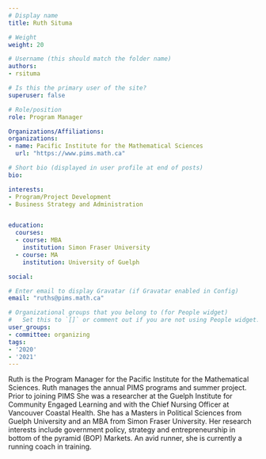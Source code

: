 ```yaml
---
# Display name
title: Ruth Situma

# Weight
weight: 20

# Username (this should match the folder name)
authors:
- rsituma

# Is this the primary user of the site?
superuser: false

# Role/position
role: Program Manager

Organizations/Affiliations:
organizations:
- name: Pacific Institute for the Mathematical Sciences
  url: "https://www.pims.math.ca"

# Short bio (displayed in user profile at end of posts)
bio: 

interests:
- Program/Project Development
- Business Strategy and Administration


education:
  courses:
  - course: MBA
    institution: Simon Fraser University
  - course: MA
    institution: University of Guelph

social:

# Enter email to display Gravatar (if Gravatar enabled in Config)
email: "ruths@pims.math.ca"

# Organizational groups that you belong to (for People widget)
#   Set this to `[]` or comment out if you are not using People widget.
user_groups:
- committee: organizing
tags:
- '2020'
- '2021'
---
```

Ruth is the Program Manager for the Pacific Institute for the Mathematical Sciences. Ruth manages the annual PIMS programs and summer project. Prior to joining PIMS She was a researcher at the Guelph Institute for Community Engaged Learning and with the Chief Nursing Officer at Vancouver Coastal Health. She has a Masters in Political Sciences from Guelph University and an MBA from Simon Fraser University. Her research interests include government policy, strategy and entrepreneurship in bottom of the pyramid (BOP) Markets. An avid runner, she is currently a running coach in training.
